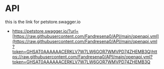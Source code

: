 # API
this is the link for petstore.swagger.io

- https://petstore.swagger.io/?url=[https://raw.githubusercontent.com/Fandresena0/API/main/openapi.yml](https://raw.githubusercontent.com/Fandresena0/API/main/openapi.yml?token=GHSAT0AAAAAACERKLV7W7LW6GOR7WMVPD74ZHEMB3Q)https://raw.githubusercontent.com/Fandresena0/API/main/openapi.yml?token=GHSAT0AAAAAACERKLV7W7LW6GOR7WMVPD74ZHEMB3Q
